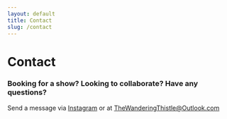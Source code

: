 ```yaml
---
layout: default
title: Contact
slug: /contact
---
```


# Contact
  
### Booking for a show? Looking to collaborate? Have any questions?

Send a message via [Instagram](https://www.instagram.com/thewanderingthistle/) or at TheWanderingThistle@Outlook.com
